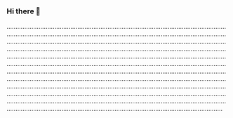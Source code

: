### Hi there 👋

..............................................................................................................................................................................................................................................................................................................................................................................................................................................................................................................................................................................................................................................................................................................................................................................................................................................................................................................................................................................................................................................................................................................................................................................................................................................................................................................................................................................................................................................................................................................................................
